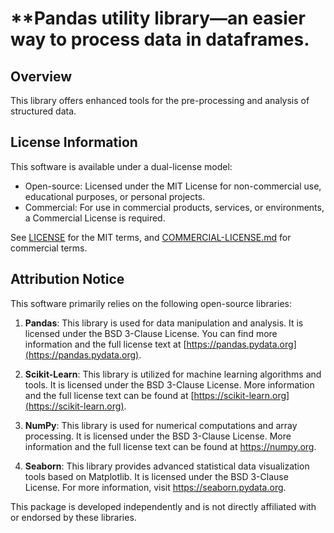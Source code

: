 # **Pandas utility library&mdash;an easier way to process data in dataframes.

## Overview
This library offers enhanced tools for the pre-processing and analysis of structured data.

## License Information
This software is available under a dual-license model:
- Open-source: Licensed under the MIT License for non-commercial use, educational purposes, or personal projects.
- Commercial: For use in commercial products, services, or environments, a Commercial License is required.

See [LICENSE](./LICENSE.txt) for the MIT terms, and [COMMERCIAL-LICENSE.md](./commercial-license.md) for commercial terms.


## Attribution Notice
This software primarily relies on the following open-source libraries:

1. **Pandas**: This library is used for data manipulation and analysis. It is licensed under the BSD 3-Clause License. You can find more information and the full license text at [https://pandas.pydata.org](https://pandas.pydata.org).

2. **Scikit-Learn**: This library is utilized for machine learning algorithms and tools. It is licensed under the BSD 3-Clause License. More information and the full license text can be found at [https://scikit-learn.org](https://scikit-learn.org).

3. **NumPy**: This library is used for numerical computations and array processing. It is licensed under the BSD 3-Clause License. More information and the full license text can be found at https://numpy.org.

4. **Seaborn**: This library provides advanced statistical data visualization tools based on Matplotlib. It is licensed under the BSD 3-Clause License. For more information, visit https://seaborn.pydata.org.

This package is developed independently and is not directly affiliated with or endorsed by these libraries.